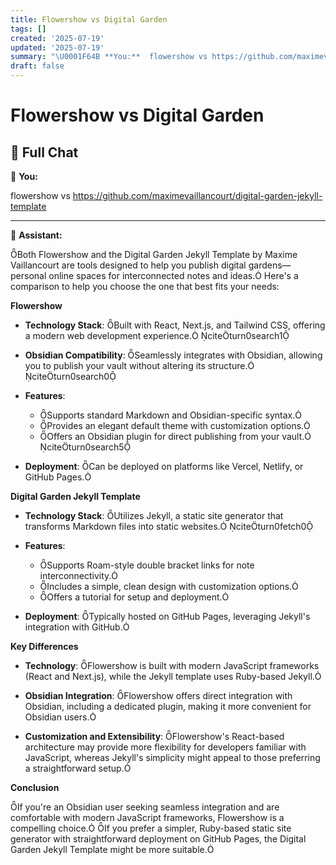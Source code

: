 ```yaml
---
title: Flowershow vs Digital Garden
tags: []
created: '2025-07-19'
updated: '2025-07-19'
summary: "\U0001F64B **You:**  flowershow vs https://github.com/maximevaillancourt/digital-garden-jekyll-template"
draft: false
---
```


# Flowershow vs Digital Garden

## 🧠 Full Chat

🙋 **You:**

flowershow vs https://github.com/maximevaillancourt/digital-garden-jekyll-template

---

🤖 **Assistant:**

​Both Flowershow and the Digital Garden Jekyll Template by Maxime Vaillancourt are tools designed to help you publish digital gardens—personal online spaces for interconnected notes and ideas. Here's a comparison to help you choose the one that best fits your needs:

**Flowershow**

- **Technology Stack**: Built with React, Next.js, and Tailwind CSS, offering a modern web development experience. citeturn0search1

- **Obsidian Compatibility**: Seamlessly integrates with Obsidian, allowing you to publish your vault without altering its structure. citeturn0search0

- **Features**:
  - Supports standard Markdown and Obsidian-specific syntax.
  - Provides an elegant default theme with customization options.
  - Offers an Obsidian plugin for direct publishing from your vault. citeturn0search5

- **Deployment**: Can be deployed on platforms like Vercel, Netlify, or GitHub Pages.

**Digital Garden Jekyll Template**

- **Technology Stack**: Utilizes Jekyll, a static site generator that transforms Markdown files into static websites. citeturn0fetch0

- **Features**:
  - Supports Roam-style double bracket links for note interconnectivity.
  - Includes a simple, clean design with customization options.
  - Offers a tutorial for setup and deployment.

- **Deployment**: Typically hosted on GitHub Pages, leveraging Jekyll's integration with GitHub.

**Key Differences**

- **Technology**: Flowershow is built with modern JavaScript frameworks (React and Next.js), while the Jekyll template uses Ruby-based Jekyll.

- **Obsidian Integration**: Flowershow offers direct integration with Obsidian, including a dedicated plugin, making it more convenient for Obsidian users.

- **Customization and Extensibility**: Flowershow's React-based architecture may provide more flexibility for developers familiar with JavaScript, whereas Jekyll's simplicity might appeal to those preferring a straightforward setup.

**Conclusion**

If you're an Obsidian user seeking seamless integration and are comfortable with modern JavaScript frameworks, Flowershow is a compelling choice. If you prefer a simpler, Ruby-based static site generator with straightforward deployment on GitHub Pages, the Digital Garden Jekyll Template might be more suitable.